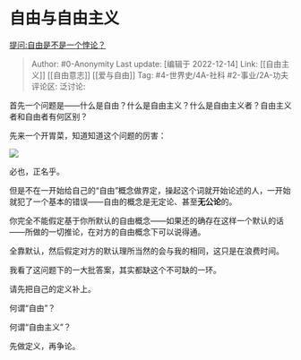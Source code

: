 # 自由与自由主义
[提问:自由是不是一个悖论？](https://www.zhihu.com/question/45117957/answer/2800281774)

> Author: #0-Anonymity
> Last update: [编辑于 2022-12-14]
> Link: [[自由主义]] [[自由意志]] [[爱与自由]]
> Tag: #4-世界史/4A-社科 #2-事业/2A-功夫
> 评论区:
> 泛讨论:

首先一个问题是——什么是自由？什么是自由主义？什么是自由主义者？自由主义者和自由者有何区别？

先来一个开胃菜，知道知道这个问题的厉害：

![](https://pic1.zhimg.com/50/v2-3d838c663053704ff5fe1d90d8e1ebf4_720w.jpg?source=1940ef5c)

必也，正名乎。

但是不在一开始给自己的“自由”概念做界定，操起这个词就开始论述的人，一开始就犯了一个基本的错误——自由的概念是无定论、甚至**无公论**的。

你完全不能假定基于你所默认的自由概念——如果还的确存在这样一个默认的话——所做的一切推论，在对方的自由概念下可以说得通。

全靠默认，然后假定对方的默认理所当然的会与我的相同，这只是在浪费时间。

我看了这问题下的一大批答案，其实都缺这个不可缺的一环。

请先把自己的定义补上。

何谓“自由”？

何谓“自由主义”？

先做定义，再争论。
